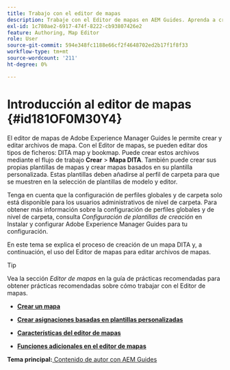 ```yaml
---
title: Trabajo con el editor de mapas
description: Trabaje con el Editor de mapas en AEM Guides. Aprenda a crear y editar un archivo de mapa en el editor de mapas de AEM.
exl-id: 1c780ae2-6917-474f-8222-cb93807426e2
feature: Authoring, Map Editor
role: User
source-git-commit: 594e348fc1188e66cf2f4648702ed2b17f1f8f33
workflow-type: tm+mt
source-wordcount: '211'
ht-degree: 0%

---
```


# Introducción al editor de mapas {#id181OF0M30Y4}

El editor de mapas de Adobe Experience Manager Guides le permite crear y editar archivos de mapa. Con el Editor de mapas, se pueden editar dos tipos de ficheros: DITA map y bookmap. Puede crear estos archivos mediante el flujo de trabajo **Crear** \> **Mapa DITA**. También puede crear sus propias plantillas de mapas y crear mapas basados en su plantilla personalizada. Estas plantillas deben añadirse al perfil de carpeta para que se muestren en la selección de plantillas de modelo y editor.

Tenga en cuenta que la configuración de perfiles globales y de carpeta solo está disponible para los usuarios administrativos de nivel de carpeta. Para obtener más información sobre la configuración de perfiles globales y de nivel de carpeta, consulta *Configuración de plantillas de creación* en Instalar y configurar Adobe Experience Manager Guides para tu configuración.

<!------------------------------------

The Map Editor comes in two modes — the Basic Map Editor and the Advanced Map Editor. The Basic Map Editor is available only through configuration. If your administrator has enabled it, then only the Basic Map Editor will be available for use. By default, all new maps are opened for editing in the Advanced Map Editor. The Advanced Map Editor is available within the Editor itself, which is used for editing DITA topic files.

-------->

En este tema se explica el proceso de creación de un mapa DITA y, a continuación, el uso del Editor de mapas para editar archivos de mapas.

>[!TIP]
>
> Vea la sección *Editor de mapas* en la guía de prácticas recomendadas para obtener prácticas recomendadas sobre cómo trabajar con el Editor de mapas.

- **[Crear un mapa](map-editor-create-map.md)**

- **[Crear asignaciones basadas en plantillas personalizadas](create-maps-customized-templates.md)**

- **[Características del editor de mapas](map-editor-advanced-map-editor.md)**

- **[Funciones adicionales en el editor de mapas](map-editor-other-features.md)**


**Tema principal:**[ Contenido de autor con AEM Guides](authoring-content-xml-doc.md)
